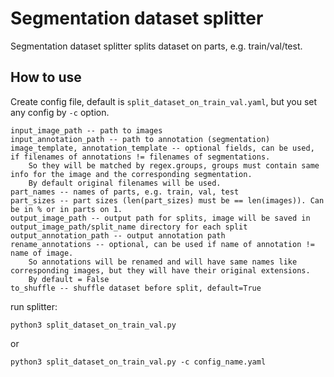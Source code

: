 # Segmentation dataset splitter

Segmentation dataset splitter splits dataset on parts, e.g. train/val/test.

## How to use

Create config file, default is `split_dataset_on_train_val.yaml`, but you set any config by `-c` option.
```
input_image_path -- path to images
input_annotation_path -- path to annotation (segmentation)
image_template, annotation_template -- optional fields, can be used, if filenames of annotations != filenames of segmentations. 
	So they will be matched by regex.groups, groups must contain same info for the image and the corresponding segmentation. 
	By default original filenames will be used.
part_names -- names of parts, e.g. train, val, test
part_sizes -- part sizes (len(part_sizes) must be == len(images)). Can be in % or in parts on 1.
output_image_path -- output path for splits, image will be saved in output_image_path/split_name directory for each split
output_annotation_path -- output annotation path
rename_annotations -- optional, can be used if name of annotation != name of image.
	So annotations will be renamed and will have same names like corresponding images, but they will have their original extensions. 
	By default = False
to_shuffle -- shuffle dataset before split, default=True
```

run splitter:
```
python3 split_dataset_on_train_val.py 
```
or
```
python3 split_dataset_on_train_val.py -c config_name.yaml
```